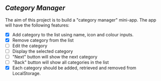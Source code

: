 ## _Category Manager_

The aim of this project is to build a "category manager" mini-app. The app will have the following features: 

- [x] Add category to the list using name, icon and colour inputs.
- [x] Remove category from the list
- [ ] Edit the category
- [ ] Display the selected category
- [ ] "Next" button will show the next category
- [ ] "Back" button will show all categories in the list
- [x] Each category should be added, retrieved and removed from LocalStorage.
